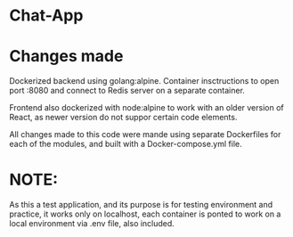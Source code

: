 # Chat-App

# Changes made
Dockerized backend using golang:alpine. Container insctructions to open port :8080 and connect to Redis server on a separate container.

Frontend also dockerized with node:alpine to work with an older version of React, as newer version do not suppor certain code elements.

All changes made to this code were mande using separate Dockerfiles for each of the modules, and built with a Docker-compose.yml file.

# NOTE:
As this a test application, and its purpose is for testing environment and practice, it works only on localhost, each container is ponted to work on a local environment via .env file, also included.
